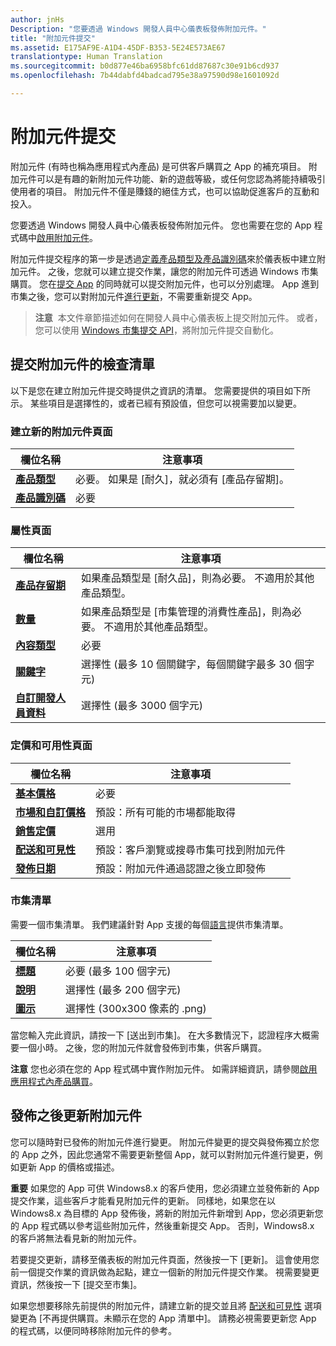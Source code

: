```yaml
---
author: jnHs
Description: "您要透過 Windows 開發人員中心儀表板發佈附加元件。"
title: "附加元件提交"
ms.assetid: E175AF9E-A1D4-45DF-B353-5E24E573AE67
translationtype: Human Translation
ms.sourcegitcommit: b0d877e46ba6958bfc61dd87687c30e91b6cd937
ms.openlocfilehash: 7b44dabfd4badcad795e38a97590d98e1601092d

---
```


# 附加元件提交

附加元件 (有時也稱為應用程式內產品) 是可供客戶購買之 App 的補充項目。 附加元件可以是有趣的新附加元件功能、新的遊戲等級，或任何您認為將能持續吸引使用者的項目。 附加元件不僅是賺錢的絕佳方式，也可以協助促進客戶的互動和投入。

您要透過 Windows 開發人員中心儀表板發佈附加元件。 您也需要在您的 App 程式碼中[啟用附加元件](../monetize/in-app-purchases-and-trials.md)。

附加元件提交程序的第一步是透過[定義產品類型及產品識別碼](set-your-add-on-product-id.md)來於儀表板中建立附加元件。 之後，您就可以建立提交作業，讓您的附加元件可透過 Windows 市集購買。 您在[提交 App](app-submissions.md) 的同時就可以提交附加元件，也可以分別處理。 App 進到市集之後，您可以對附加元件[進行更新](#updating-an-add-on-after-submission)，不需要重新提交 App。

> **注意**&nbsp;&nbsp;本文件章節描述如何在開發人員中心儀表板上提交附加元件。 或者，您可以使用 [Windows 市集提交 API](../monetize/create-and-manage-submissions-using-windows-store-services.md)，將附加元件提交自動化。

## 提交附加元件的檢查清單

以下是您在建立附加元件提交時提供之資訊的清單。 您需要提供的項目如下所示。 某些項目是選擇性的，或者已經有預設值，但您可以視需要加以變更。

### 建立新的附加元件頁面
| 欄位名稱                    | 注意事項                            |
|-------------------------------|----------------------------------|
| [**產品類型**](set-your-add-on-product-id.md#product-type)      | 必要。 如果是 [耐久]，就必須有 [產品存留期]。 |  
| [**產品識別碼**](set-your-add-on-product-id.md#product-id)          | 必要 |        

<span/>

### 屬性頁面
| 欄位名稱                    | 注意事項                              |   
|-------------------------------|------------------------------------|
| [**產品存留期**](enter-add-on-properties.md#product-lifetime)  | 如果產品類型是 [耐久品]，則為必要。 不適用於其他產品類型。 |
| [**數量**](enter-add-on-properties.md#quantity)  | 如果產品類型是 [市集管理的消費性產品]，則為必要。 不適用於其他產品類型。
| [**內容類型**](enter-add-on-properties.md#content-type)          | 必要       |               
| [**關鍵字**](enter-add-on-properties.md#keywords)                  | 選擇性 (最多 10 個關鍵字，每個關鍵字最多 30 個字元) |
| [**自訂開發人員資料**](enter-add-on-properties.md#custom-developer-data)                               | 選擇性 (最多 3000 個字元)             |

<span/>

### 定價和可用性頁面
| 欄位名稱                    | 注意事項                                       |
|-------------------------------|---------------------------------------------|
| [**基本價格**](set-add-on-pricing-and-availability.md#base-price)                | 必要                                    |
| [**市場和自訂價格**](set-add-on-pricing-and-availability.md#markets-and-custom-prices)  | 預設：所有可能的市場都能取得 |
| [**銷售定價**](put-apps-and-add-ons-on-sale.md)               | 選用                             |
| [**配送和可見性**](set-add-on-pricing-and-availability.md#distribution-and-visibility)   | 預設：客戶瀏覽或搜尋市集可找到附加元件 |
| [**發佈日期**](set-add-on-pricing-and-availability.md#publish-date)                | 預設：附加元件通過認證之後立即發佈 |

<span/>

### 市集清單
需要一個市集清單。 我們建議針對 App 支援的每個[語言](create-add-on-descriptions.md#languages)提供市集清單。

| 欄位名稱                    | 注意事項                                       |
|-------------------------------|---------------------------------------------|
| [**標題**](create-add-on-store-listings.md#title)                    | 必要 (最多 100 個字元)              |
| [**說明**](create-add-on-store-listings.md#description)       | 選擇性 (最多 200 個字元)              |
| [**圖示**](create-add-on-store-listings.md#icon)                    | 選擇性 (300x300 像素的 .png)             |

<span/>

當您輸入完此資訊，請按一下 [送出到市集]。 在大多數情況下，認證程序大概需要一個小時。 之後，您的附加元件就會發佈到市集，供客戶購買。

**注意** 您也必須在您的 App 程式碼中實作附加元件。 如需詳細資訊，請參閱[啟用應用程式內產品購買](../monetize/enable-in-app-product-purchases.md)。


## 發佈之後更新附加元件

您可以隨時對已發佈的附加元件進行變更。 附加元件變更的提交與發佈獨立於您的 App 之外，因此您通常不需要更新整個 App，就可以對附加元件進行變更，例如更新 App 的價格或描述。

> 
  **重要** 如果您的 App 可供 Windows8.x 的客戶使用，您必須建立並發佈新的 App 提交作業，這些客戶才能看見附加元件的更新。 同樣地，如果您在以 Windows8.x 為目標的 App 發佈後，將新的附加元件新增到 App，您必須更新您的 App 程式碼以參考這些附加元件，然後重新提交 App。 否則，Windows8.x 的客戶將無法看見新的附加元件。

若要提交更新，請移至儀表板的附加元件頁面，然後按一下 [更新]。 這會使用您前一個提交作業的資訊做為起點，建立一個新的附加元件提交作業。 視需要變更資訊，然後按一下 [提交至市集]。

如果您想要移除先前提供的附加元件，請建立新的提交並且將 [配送和可見性](set-add-on-pricing-and-availability.md) 選項變更為 [不再提供購買。未顯示在您的 App 清單中]。 請務必視需要更新您 App 的程式碼，以便同時移除附加元件的參考。



<!--HONumber=Nov16_HO1-->


